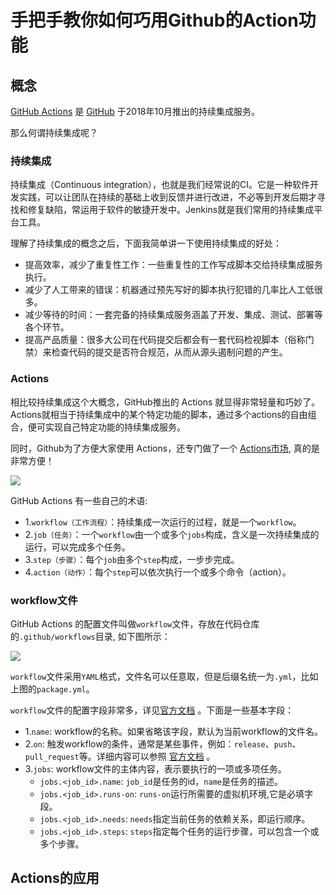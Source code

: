 
# 手把手教你如何巧用Github的Action功能

## 概念

[GitHub Actions](https://github.com/features/actions) 是 [GitHub](https://github.com/) 于2018年10月推出的持续集成服务。

那么何谓持续集成呢？

### 持续集成

持续集成（Continuous integration），也就是我们经常说的CI。它是一种软件开发实践，可以让团队在持续的基础上收到反馈并进行改进，不必等到开发后期才寻找和修复缺陷，常运用于软件的敏捷开发中。Jenkins就是我们常用的持续集成平台工具。

理解了持续集成的概念之后，下面我简单讲一下使用持续集成的好处：

* 提高效率，减少了重复性工作：一些重复性的工作写成脚本交给持续集成服务执行。
* 减少了人工带来的错误：机器通过预先写好的脚本执行犯错的几率比人工低很多。
* 减少等待的时间：一套完备的持续集成服务涵盖了开发、集成、测试、部署等各个环节。
* 提高产品质量：很多大公司在代码提交后都会有一套代码检视脚本（俗称门禁）来检查代码的提交是否符合规范，从而从源头遏制问题的产生。

### Actions

相比较持续集成这个大概念，GitHub推出的 Actions 就显得非常轻量和巧妙了。Actions就相当于持续集成中的某个特定功能的脚本，通过多个actions的自由组合，便可实现自己特定功能的持续集成服务。

同时，Github为了方便大家使用 Actions，还专门做了一个 [Actions市场](https://github.com/marketplace?type=actions), 真的是非常方便！

![](https://img.rruu.net/image/5ff5f152d64ce)

GitHub Actions 有一些自己的术语:

* 1.`workflow（工作流程）`：持续集成一次运行的过程，就是一个`workflow`。
* 2.`job（任务）`：一个`workflow`由一个或多个`jobs`构成，含义是一次持续集成的运行，可以完成多个任务。
* 3.`step（步骤）`：每个`job`由多个`step`构成，一步步完成。
* 4.`action（动作）`：每个`step`可以依次执行一个或多个命令（action）。

### workflow文件

GitHub Actions 的配置文件叫做`workflow`文件，存放在代码仓库的`.github/workflows`目录, 如下图所示：

![](https://img.rruu.net/image/5ff5f4a84125b)

`workflow`文件采用`YAML`格式，文件名可以任意取，但是后缀名统一为`.yml`，比如上图的`package.yml`。

`workflow`文件的配置字段非常多，详见[官方文档](https://help.github.com/en/articles/workflow-syntax-for-github-actions) 。下面是一些基本字段：

* 1.`name`: workflow的名称。如果省略该字段，默认为当前workflow的文件名。
* 2.`on`: 触发workflow的条件，通常是某些事件，例如：`release`、`push`、`pull_request`等。详细内容可以参照 [官方文档](https://docs.github.com/en/free-pro-team@latest/actions/reference/events-that-trigger-workflows) 。
* 3.`jobs`: workflow文件的主体内容，表示要执行的一项或多项任务。
    * `jobs.<job_id>.name`: `job_id`是任务的id，`name`是任务的描述。
    * `jobs.<job_id>.runs-on`: `runs-on`运行所需要的虚拟机环境,它是必填字段。
    * `jobs.<job_id>.needs`: `needs`指定当前任务的依赖关系，即运行顺序。
    * `jobs.<job_id>.steps`: `steps`指定每个任务的运行步骤，可以包含一个或多个步骤。
     
## Actions的应用

















